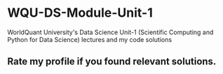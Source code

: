 # WQU-DS-Module-Unit-1
WorldQuant University's Data Science Unit-1 (Scientific Computing and Python for Data Science) lectures and my code solutions

## Rate my profile if you found relevant solutions.
